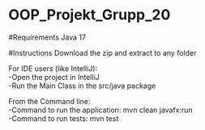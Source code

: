 # OOP_Projekt_Grupp_20

#Requirements
Java 17

#Instructions
Download the zip and extract to any folder

For IDE users (like IntelliJ):\
-Open the project in IntelliJ\
-Run the Main Class in the src/java package

From the Command line:\
-Command to run the application: mvn clean javafx:run\
-Command to run tests: mvn test
